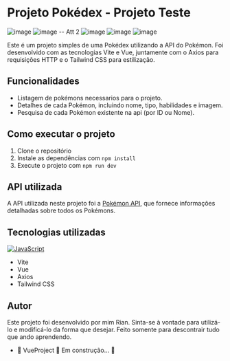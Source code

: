 # Projeto Pokédex - **Projeto Teste**

 ![image](https://github.com/rianjsp/Pokemons_api/assets/116752833/6d31cd07-0593-4452-bc36-c3a9c051ea33)
 ![image](https://github.com/rianjsp/Pokemons_api/assets/116752833/b2a0523c-657d-48d9-898f-f9999e3defc9)
-- Att 2
 ![image](https://github.com/rianjsp/Pokemons_api_v2/assets/116752833/6400d3bc-a424-401d-8d8a-3763caeef0b2)
 ![image](https://github.com/rianjsp/Pokemons_api_v2/assets/116752833/e7525a7c-986c-4590-a1fa-14816ef9c9bb)
 ![image](https://github.com/rianjsp/Pokemons_api_v2/assets/116752833/0a97390f-9360-45ad-9d9a-56e2235a0f33)


Este é um projeto simples de uma Pokédex utilizando a API do Pokémon. Foi desenvolvido com as tecnologias Vite e Vue, juntamente com o Axios para requisições HTTP e o Tailwind CSS para estilização.

## Funcionalidades

- Listagem de pokémons necessarios para o projeto.
- Detalhes de cada Pokémon, incluindo nome, tipo, habilidades e imagem.
- Pesquisa de cada Pokémon existente na api (por ID ou Nome).
  
## Como executar o projeto

1. Clone o repositório
2. Instale as dependências com `npm install`
3. Execute o projeto com `npm run dev`

## API utilizada

A API utilizada neste projeto foi a [Pokémon API](https://pokeapi.co/), que fornece informações detalhadas sobre todos os Pokémons.

## Tecnologias utilizadas 
[![JavaScript](https://img.shields.io/badge/Javascript-yellow?logo=javascript&labelColor=black)](https://www.javascript.com/)

- Vite
- Vue
- Axios
- Tailwind CSS




## Autor

Este projeto foi desenvolvido por mim Rian. Sinta-se à vontade para utilizá-lo e modificá-lo da forma que desejar. Feito somente para descontrair tudo que ando aprendendo.

 - 🚧  VueProject 🚀 Em construção...  🚧

